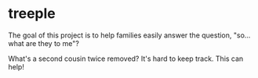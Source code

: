# treeple

The goal of this project is to help families easily answer the question, "so... what are they to me"?

What's a second cousin twice removed? It's hard to keep track. This can help!

